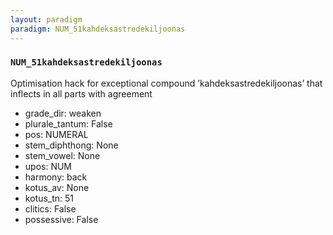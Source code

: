 ```yaml
---
layout: paradigm
paradigm: NUM_51kahdeksastredekiljoonas
---
```

### ` NUM_51kahdeksastredekiljoonas `

Optimisation hack for exceptional compound ’kahdeksastredekiljoonas’ that inflects in all parts with agreement
* grade_dir: weaken
* plurale_tantum: False
* pos: NUMERAL
* stem_diphthong: None
* stem_vowel: None
* upos: NUM
* harmony: back
* kotus_av: None
* kotus_tn: 51
* clitics: False
* possessive: False
